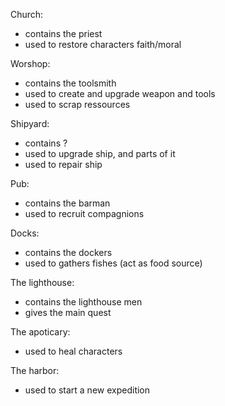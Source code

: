 Church:
- contains the priest
- used to restore characters faith/moral

Worshop:
- contains the toolsmith
- used to create and upgrade weapon and tools
- used to scrap ressources

Shipyard:
- contains ?
- used to upgrade ship, and parts of it
- used to repair ship

Pub:
- contains the barman
- used to recruit compagnions

Docks:
- contains the dockers
- used to gathers fishes (act as food source)

The lighthouse:
- contains the lighthouse men
- gives the main quest

The apoticary:
- used to heal characters

The harbor:
- used to start a new expedition
	